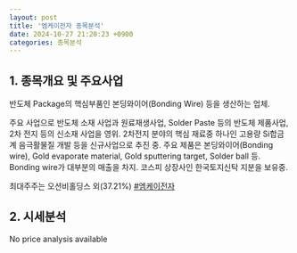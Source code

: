 ```yaml
---
layout: post
title: '엠케이전자 종목분석'
date: 2024-10-27 21:20:23 +0900
categories: 종목분석
---
```


## 1. 종목개요 및 주요사업

반도체 Package의 핵심부품인 본딩와이어(Bonding Wire) 등을 생산하는 업체. 

주요 사업으로 반도체 소재 사업과 원료재생사업, Solder Paste 등의 반도체 제품사업, 2차 전지 등의 신소재 사업을 영위. 2차전지 분야의 핵심 재료중 하나인 고용량 Si합금계 음극활물질 개발 등을 신규사업으로 추진 중. 주요 제품은 본딩와이어(Bonding wire), Gold evaporate material, Gold sputtering target, Solder ball 등. Bonding wire가 대부분의 매출을 차지. 코스피 상장사인 한국토지신탁 지분을 보유중.

최대주주는 오션비홀딩스 외(37.21%)
[#엠케이전자](#)

## 2. 시세분석

No price analysis available
